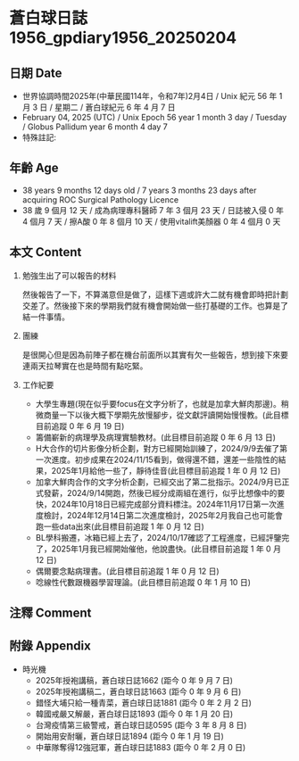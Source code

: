 [_metadata_:encoding]: - "utf-8"
[_metadata_:language]: - "zh-Hant-TW"
[_metadata_:fileformat]: - "markdown"
[_metadata_:MIME_type]: - "text/plain"
[_metadata_:markdown_version]: - "commonmark version 0.30"
[_metadata_:markdown_spec]: - "https://spec.commonmark.org/0.30/"

# 蒼白球日誌1956_gpdiary1956_20250204 #

## 日期 Date ##

* 世界協調時間2025年(中華民國114年，令和7年)2月4日 / Unix 紀元 56 年 1 月 3 日 / 星期二 / 蒼白球紀元 6 年 4 月 7 日
* February 04, 2025 (UTC) / Unix Epoch 56 year 1 month 3 day / Tuesday / Globus Pallidum year 6 month 4 day 7
* 特殊註記:

## 年齡 Age ##

* 38 years 9 months 12 days old / 7 years 3 months 23 days after acquiring ROC Surgical Pathology Licence
* 38 歲 9 個月 12 天 / 成為病理專科醫師 7 年 3 個月 23 天 / 日誌被入侵 0 年 4 個月 7 天 / 擦A酸 0 年 8 個月 10 天 / 使用vitalift美顏器 0 年 4 個月 0 天

## 本文 Content ##

1. 勉強生出了可以報告的材料

    然後報告了一下，不算滿意但是做了，這樣下週或許大二就有機會即時把計劃交差了。然後接下來的學期我們就有機會開始做一些打基礎的工作。也算是了結一件事情。

2. 團練

    是很開心但是因為前陣子都在機台前面所以其實有欠一些報告，想到接下來要連兩天拉琴實在也是時間有點吃緊。

3. 工作紀要

    - 大學生專題(現在似乎要focus在文字分析了，也就是加拿大鮮肉那邊)。稍微商量一下以後大概下學期先放慢腳步，從文獻評讀開始慢慢教。(此目標目前追蹤 0 年 6 月 19 日)
    - 籌備嶄新的病理學及病理實驗教材。(此目標目前追蹤 0 年 6 月 13 日)
    - H大合作的切片影像分析企劃，對方已經開始訓練了，2024/9/9去催了第一次進度。初步成果在2024/11/15看到，做得還不錯，還差一些陰性的結果，2025年1月給他一些了，靜待佳音(此目標目前追蹤 1 年 0 月 12 日)
    - 加拿大鮮肉合作的文字分析企劃，已經交出了第二批指示。2024/9月已正式發薪，2024/9/14開跑，然後已經分成兩組在進行，似乎比想像中的要快，2024年10月18日已經完成部分資料標注。2024年11月17日第一次進度檢討，2024年12月14日第二次進度檢討，2025年2月我自己也可能會跑一些data出來(此目標目前追蹤 1 年 0 月 12 日)
    - BL學科搬遷，冰箱已經上去了，2024/10/17確認了工程進度，已經評鑒完了，2025年1月我已經開始催他，他說盡快。(此目標目前追蹤 1 年 0 月 12 日)
    - 偶爾要念點病理書。(此目標目前追蹤 1 年 0 月 12 日)
    - 唸線性代數跟機器學習理論。(此目標目前追蹤 0 年 1 月 10 日)

## 注釋 Comment ##


## 附錄 Appendix ##

* 時光機
    - 2025年授袍講稿，蒼白球日誌1662 (距今 0 年 9 月 7 日)
    - 2025年授袍講稿二，蒼白球日誌1663 (距今 0 年 9 月 6 日)
    - 錯怪大埔只給一種青菜，蒼白球日誌1881 (距今 0 年 2 月 2 日)
    - 韓國戒嚴又解嚴，蒼白球日誌1893 (距今 0 年 1 月 20 日)
    - 台灣疫情第三級警戒，蒼白球日誌0595 (距今 3 年 8 月 8 日)
    - 開始用安耐曬，蒼白球日誌1894 (距今 0 年 1 月 19 日)
    - 中華隊奪得12強冠軍，蒼白球日誌1883 (距今 0 年 2 月 0 日)
